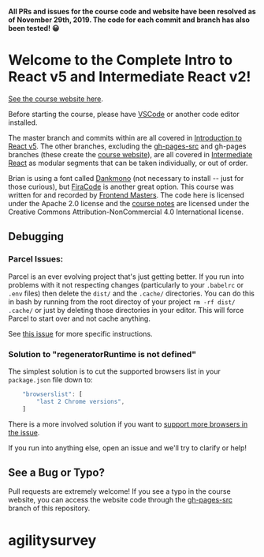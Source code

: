 **All PRs and issues for the course code and website have been resolved as of November 29th, 2019. The code for each commit and branch has also been tested! 😀**

# Welcome to the Complete Intro to React v5 and Intermediate React v2!

[See the course website here][v5].

Before starting the course, please have [VSCode][vscode] or another code editor installed.

The master branch and commits within are all covered in [Introduction to React v5][course]. The other branches, excluding the [gh-pages-src][gh-pages] and gh-pages branches (these create the [course website][v5]), are all covered in [Intermediate React][course-intermediate] as modular segments that can be taken individually, or out of order.

Brian is using a font called [Dankmono][dankmono] (not necessary to install -- just for those curious), but [FiraCode][firacode] is another great option. This course was written for and recorded by [Frontend Masters][fem]. The code here is licensed under the Apache 2.0 license and the [course notes][v5] are licensed under the Creative Commons Attribution-NonCommercial 4.0 International license.

## Debugging

### Parcel Issues:

Parcel is an ever evolving project that's just getting better. If you run into problems with it not respecting changes (particularly to your `.babelrc` or `.env` files) then delete the `dist/` and the `.cache/` directories. You can do this in bash by running from the root directoy of your project `rm -rf dist/ .cache/` or just by deleting those directories in your editor. This will force Parcel to start over and not cache anything.

See [this issue](https://github.com/btholt/complete-intro-to-react-v4/issues/3#issuecomment-425124265) for more specific instructions.

### Solution to "regeneratorRuntime is not defined"

The simplest solution is to cut the supported browsers list in your `package.json` file down to:

```js
    "browserslist": [
        "last 2 Chrome versions",
    ]
```

There is a more involved solution if you want to [support more browsers in the issue](https://github.com/btholt/complete-intro-to-react-v5/issues/58#issuecomment-559882582).

If you run into anything else, open an issue and we'll try to clarify or help!

## See a Bug or Typo?

Pull requests are extremely welcome! If you see a typo in the course website, you can access the website code through the [gh-pages-src][gh-pages] branch of this repository.

[gh-pages]: https://github.com/btholt/complete-intro-to-react-v5/tree/gh-pages-src
[v5]: https://bit.ly/react-v5
[vscode]: https://code.visualstudio.com/
[dankmono]: https://dank.sh/
[firacode]: https://github.com/tonsky/FiraCode
[fem]: https://frontendmasters.com/
[course]: https://frontendmasters.com/courses/complete-react-v5/
[course-intermediate]: https://frontendmasters.com/courses/intermediate-react-v2/

# agilitysurvey
